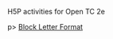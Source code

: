 <p>H5P activities for Open TC 2e</p>p>
<a href="chapter-12-block-letter-format-example.html">Block Letter Format</a>
